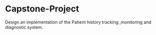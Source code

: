 # Capstone-Project
Design an implementation of the Patient history tracking ,monitoring and diagnostic system.
